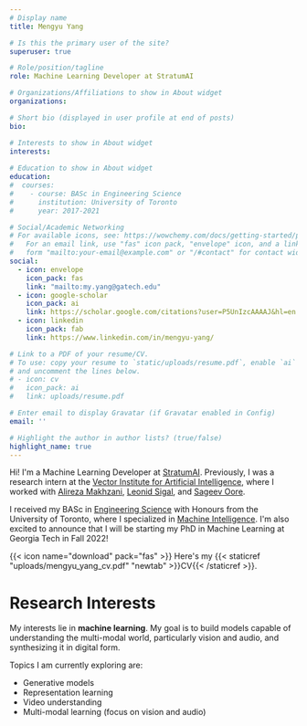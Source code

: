 ```yaml
---
# Display name
title: Mengyu Yang

# Is this the primary user of the site?
superuser: true

# Role/position/tagline
role: Machine Learning Developer at StratumAI

# Organizations/Affiliations to show in About widget
organizations:

# Short bio (displayed in user profile at end of posts)
bio: 

# Interests to show in About widget
interests:
  
# Education to show in About widget
education:
#  courses:
#    - course: BASc in Engineering Science
#      institution: University of Toronto
#      year: 2017-2021

# Social/Academic Networking
# For available icons, see: https://wowchemy.com/docs/getting-started/page-builder/#icons
#   For an email link, use "fas" icon pack, "envelope" icon, and a link in the
#   form "mailto:your-email@example.com" or "/#contact" for contact widget.
social:
  - icon: envelope
    icon_pack: fas 
    link: "mailto:my.yang@gatech.edu"
  - icon: google-scholar
    icon_pack: ai
    link: https://scholar.google.com/citations?user=P5UnIzcAAAAJ&hl=en
  - icon: linkedin
    icon_pack: fab
    link: https://www.linkedin.com/in/mengyu-yang/

# Link to a PDF of your resume/CV.
# To use: copy your resume to `static/uploads/resume.pdf`, enable `ai` icons in `params.toml`,
# and uncomment the lines below.
# - icon: cv
#   icon_pack: ai
#   link: uploads/resume.pdf

# Enter email to display Gravatar (if Gravatar enabled in Config)
email: ''

# Highlight the author in author lists? (true/false)
highlight_name: true
---
```



Hi! I'm a Machine Learning Developer at [StratumAI](https://www.stratum.ai/). Previously, I was a research intern at the [Vector Institute for Artificial Intelligence](https://vectorinstitute.ai/), where I worked with [Alireza Makhzani](http://www.alireza.ai/), [Leonid Sigal](https://www.cs.ubc.ca/~lsigal/), and [Sageev Oore](https://www.cs.smu.ca/~sageev/). 

I received my BASc in [Engineering Science](https://engsci.utoronto.ca/program/what-is-engsci/) with Honours from the University of Toronto, where I specialized in [Machine Intelligence](https://engsci.utoronto.ca/program/majors/machine-intelligence/). I'm also excited to announce that I will be starting my PhD in Machine Learning at Georgia Tech in Fall 2022! 

{{< icon name="download" pack="fas" >}} Here's my {{< staticref "uploads/mengyu_yang_cv.pdf" "newtab" >}}CV{{< /staticref >}}.

Research Interests 
======

My interests lie in **machine learning**. My goal is to build models capable of understanding the multi-modal world, particularly vision and audio, and synthesizing it in digital form. 

Topics I am currently exploring are:  

* Generative models 
* Representation learning
* Video understanding
* Multi-modal learning (focus on vision and audio)
